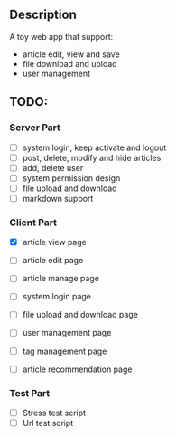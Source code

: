 ## Description
A toy web app that support:
+ article edit, view and save
+ file download and upload
+ user management

## TODO:
### Server Part
- [ ] system login, keep activate and logout
- [ ] post, delete, modify and hide articles
- [ ] add, delete user
- [ ] system permission design
- [ ] file upload and download
- [ ] markdown support

### Client Part
- [x] article view page
- [ ] article edit page
- [ ] article manage page
- [ ] system login page
- [ ] file upload and download page
- [ ] user management page
- [ ] tag management page
- [ ] article recommendation page


### Test Part
- [ ] Stress test script
- [ ] Url test script